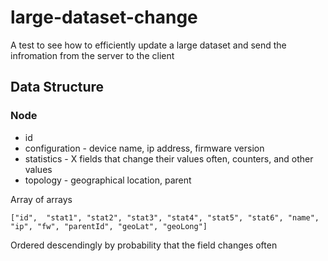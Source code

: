 # large-dataset-change
A test to see how to efficiently update a large dataset and send the infromation from the server to the client

## Data Structure

### Node 
- id
- configuration - device name, ip address, firmware version  
- statistics - X fields that change their values often, counters, and other values
- topology - geographical location, parent

Array of arrays
```
["id",  "stat1", "stat2", "stat3", "stat4", "stat5", "stat6", "name", "ip", "fw", "parentId", "geoLat", "geoLong"]
```
Ordered descendingly by probability that the field changes often  
